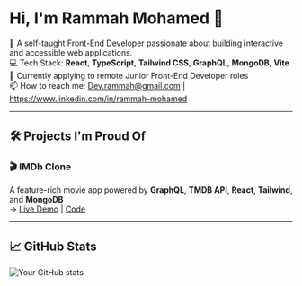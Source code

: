 # Hi, I'm Rammah Mohamed 👋

🎯 A self-taught Front-End Developer passionate about building interactive and accessible web applications.  
💻 Tech Stack: **React**, **TypeScript**, **Tailwind CSS**, **GraphQL**, **MongoDB**, **Vite**  
🚀 Currently applying to remote Junior Front-End Developer roles  
📫 How to reach me: Dev.rammah@gmail.com | https://www.linkedin.com/in/rammah-mohamed

---

## 🛠 Projects I'm Proud Of

### 🎬 IMDb Clone  
A feature-rich movie app powered by **GraphQL**, **TMDB API**, **React**, **Tailwind**, and **MongoDB**  
→ [Live Demo](https://imdb-clone-eta-three.vercel.app/) | [Code](https://github.com/Rammah-mohamed/IMDB-Clone)

---

## 📈 GitHub Stats

![Your GitHub stats](https://github-readme-stats.vercel.app/api?username=Rammah-Mohamed&show_icons=true&theme=radical)
